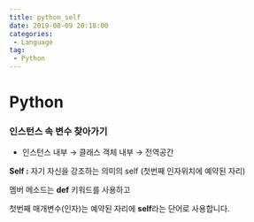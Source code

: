 ```yaml
---
title: python_self
date: 2019-08-09 20:18:00
categories:
 - Language
tag:
 - Python
---
```


# Python

### 인스턴스 속 변수 찾아가기

- 인스턴스 내부 → 클래스 객체 내부 → 전역공간



**Self :** 자기 자신을 강조하는 의미의 self (첫번째 인자위치에 예약된 자리)



멤버 메소드는 **def** 키워드를 사용하고

첫번째 매개변수(인자)는 예약된 자리에 **self**라는 단어로 사용합니다.